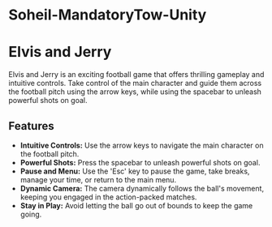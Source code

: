 # Soheil-MandatoryTow-Unity
# Elvis and Jerry

Elvis and Jerry is an exciting football game that offers thrilling gameplay and intuitive controls. Take control of the main character and guide them across the football pitch using the arrow keys, while using the spacebar to unleash powerful shots on goal.

## Features

- **Intuitive Controls:** Use the arrow keys to navigate the main character on the football pitch.
- **Powerful Shots:** Press the spacebar to unleash powerful shots on goal.
- **Pause and Menu:** Use the 'Esc' key to pause the game, take breaks, manage your time, or return to the main menu.
- **Dynamic Camera:** The camera dynamically follows the ball's movement, keeping you engaged in the action-packed matches.
- **Stay in Play:** Avoid letting the ball go out of bounds to keep the game going.

